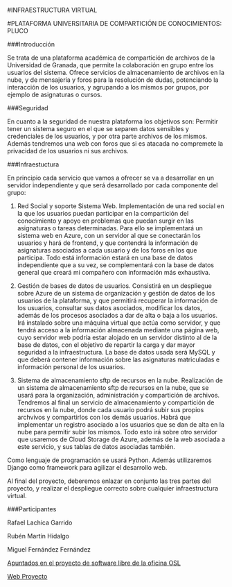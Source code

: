 #INFRAESTRUCTURA VIRTUAL

#PLATAFORMA UNIVERSITARIA DE COMPARTICIÓN DE CONOCIMIENTOS: PLUCO

###Introducción

Se trata de una plataforma académica de compartición de archivos de la Universidad de Granada, que permite la colaboración en grupo entre los usuarios del sistema. Ofrece servicios de almacenamiento de archivos en la nube, y de mensajería y foros para la resolución de dudas, potenciando la interacción de los usuarios, y agrupando a los mismos por grupos, por ejemplo de asignaturas o cursos.

###Seguridad

En cuanto a la seguridad de nuestra plataforma los objetivos son: Permitir tener un sistema seguro en el que se separen datos sensibles y credenciales de los usuarios, y por otra parte archivos de los mismos. Además tendremos una web con foros que si es atacada no compremete la privacidad de los usuarios ni sus archivos.

###Infraestuctura

En principio cada servicio que vamos a ofrecer se va a desarrollar en un servidor independiente y que será desarrollado por cada componente del grupo:

1. Red Social y soporte Sistema Web. Implementación de una red social en la que los usuarios puedan participar en la compartición del conocimiento y apoyo en problemas que puedan surgir en las asignaturas o tareas determinadas. Para ello se implementará un sistema web en Azure, con un servidor al que se conectarán los usuarios y hará de frontend, y que contendrá la información de asignaturas asociadas a cada usuario y de los foros en los que participa. Todo está información estará en una base de datos independiente que a su vez, se complementará con la base de datos general que creará mi compañero con información más exhaustiva.

2. Gestión de bases de datos de usuarios. Consistirá en un despliegue sobre Azure de un sistema de organización y gestión de datos de los usuarios de la plataforma, y que permitirá recuperar la información de los usuarios, consultar sus datos asociados, modificar los datos, además de los procesos asociados a dar de alta o baja a los usuarios. Irá instalado sobre una máquina virtual que actúa como servidor, y que tendrá acceso a la información almacenada mediante una página web, cuyo servidor web podría estar alojado en un servidor distinto al de la base de datos, con el objetivo de repartir la carga y dar mayor seguridad a la infraestructura. La base de datos usada será MySQL y que deberá contener información sobre las asignaturas matriculadas e información personal de los usuarios. 

3. Sistema de almacenamiento sftp de recursos en la nube. Realización de un sistema de almacenamiento sftp de recursos en la nube, que se usará para la organización, administración y compartición de archivos. Tendremos al final un servicio de almacenamiento y compartición de recursos en la nube, donde cada usuario podrá subir sus propios archvivos y compartirlos con los demás usuarios. Habrá que implementar un registro asociado a los usuarios que se dan de alta en la nube para permitir subir los mismos. Todo esto irá sobre otro servidor que usaremos de Cloud Storage de Azure, además de la web asociada a este servicio, y sus tablas de datos asociadas también.

Como lenguaje de programación se usará Python. Además utilizaremos Django como framework para agilizar el desarrollo web.  

Al final del proyecto, deberemos enlazar en conjunto las tres partes del proyecto, y realizar el despliegue correcto sobre cualquier infraestructura virtual.

###Participantes

Rafael Lachica Garrido

Rubén Martín Hidalgo

Miguel Fernández Fernández

[Apuntados en el proyecto de software libre de la oficina OSL](http://osl.ugr.es/bases-de-los-premios-a-proyectos-libres-de-la-ugr/)

[Web Proyecto](http://rafaellg8.github.io/Proyecto-IV/)
